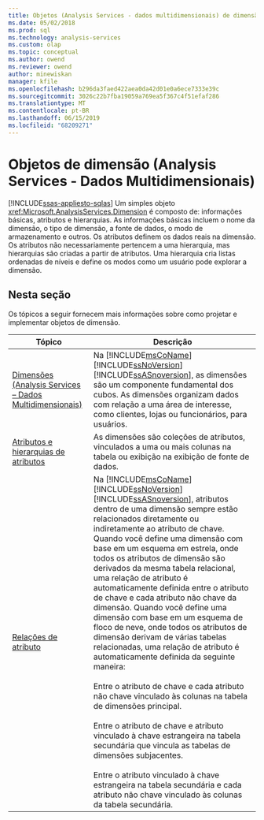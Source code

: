 ```yaml
---
title: Objetos (Analysis Services - dados multidimensionais) de dimensão | Microsoft Docs
ms.date: 05/02/2018
ms.prod: sql
ms.technology: analysis-services
ms.custom: olap
ms.topic: conceptual
ms.author: owend
ms.reviewer: owend
author: minewiskan
manager: kfile
ms.openlocfilehash: b296da3faed422aea0da42d01e0a6ece7333e39c
ms.sourcegitcommit: 3026c22b7fba19059a769ea5f367c4f51efaf286
ms.translationtype: MT
ms.contentlocale: pt-BR
ms.lasthandoff: 06/15/2019
ms.locfileid: "68209271"
---
```

# <a name="dimension-objects-analysis-services---multidimensional-data"></a>Objetos de dimensão (Analysis Services - Dados Multidimensionais)
[!INCLUDE[ssas-appliesto-sqlas](../../includes/ssas-appliesto-sqlas.md)]
  Um simples objeto <xref:Microsoft.AnalysisServices.Dimension> é composto de: informações básicas, atributos e hierarquias. As informações básicas incluem o nome da dimensão, o tipo de dimensão, a fonte de dados, o modo de armazenamento e outros. Os atributos definem os dados reais na dimensão. Os atributos não necessariamente pertencem a uma hierarquia, mas hierarquias são criadas a partir de atributos. Uma hierarquia cria listas ordenadas de níveis e define os modos como um usuário pode explorar a dimensão.  
  
## <a name="in-this-section"></a>Nesta seção  
 Os tópicos a seguir fornecem mais informações sobre como projetar e implementar objetos de dimensão.  
  
|Tópico|Descrição|  
|-----------|-----------------|  
|[Dimensões &#40;Analysis Services – Dados Multidimensionais&#41;](../../analysis-services/multidimensional-models-olap-logical-dimension-objects/dimensions-analysis-services-multidimensional-data.md)|Na [!INCLUDE[msCoName](../../includes/msconame-md.md)] [!INCLUDE[ssNoVersion](../../includes/ssnoversion-md.md)] [!INCLUDE[ssASnoversion](../../includes/ssasnoversion-md.md)], as dimensões são um componente fundamental dos cubos. As dimensões organizam dados com relação a uma área de interesse, como clientes, lojas ou funcionários, para usuários.|  
|[Atributos e hierarquias de atributos](../../analysis-services/multidimensional-models-olap-logical-dimension-objects/attributes-and-attribute-hierarchies.md)|As dimensões são coleções de atributos, vinculados a uma ou mais colunas na tabela ou exibição na exibição de fonte de dados.|  
|[Relações de atributo](../../analysis-services/multidimensional-models-olap-logical-dimension-objects/attribute-relationships.md)|Na [!INCLUDE[msCoName](../../includes/msconame-md.md)] [!INCLUDE[ssNoVersion](../../includes/ssnoversion-md.md)] [!INCLUDE[ssASnoversion](../../includes/ssasnoversion-md.md)], atributos dentro de uma dimensão sempre estão relacionados diretamente ou indiretamente ao atributo de chave. Quando você define uma dimensão com base em um esquema em estrela, onde todos os atributos de dimensão são derivados da mesma tabela relacional, uma relação de atributo é automaticamente definida entre o atributo de chave e cada atributo não chave da dimensão. Quando você define uma dimensão com base em um esquema de floco de neve, onde todos os atributos de dimensão derivam de várias tabelas relacionadas, uma relação de atributo é automaticamente definida da seguinte maneira:<br /><br /> Entre o atributo de chave e cada atributo não chave vinculado às colunas na tabela de dimensões principal.<br /><br /> Entre o atributo de chave e atributo vinculado à chave estrangeira na tabela secundária que vincula as tabelas de dimensões subjacentes.<br /><br /> Entre o atributo vinculado à chave estrangeira na tabela secundária e cada atributo não chave vinculado às colunas da tabela secundária.|  
  
  
